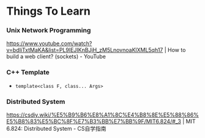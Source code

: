 # Things To Learn

### Unix Network Programming
https://www.youtube.com/watch?v=bdIiTxtMaKA&list=PL9IEJIKnBJjH_zM5LnovnoaKlXML5qh17 | How to build a web client? (sockets) - YouTube

### C++ Template
* `template<class F, class... Args>`

### Distributed System
https://csdiy.wiki/%E5%B9%B6%E8%A1%8C%E4%B8%8E%E5%88%86%E5%B8%83%E5%BC%8F%E7%B3%BB%E7%BB%9F/MIT6.824/#_3 | MIT 6.824: Distributed System - CS自学指南

